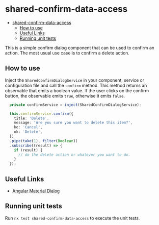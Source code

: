 # shared-confirm-data-access

- [shared-confirm-data-access](#shared-confirm-data-access)
  - [How to use](#how-to-use)
  - [Useful Links](#useful-links)
  - [Running unit tests](#running-unit-tests)

This is a simple confirm dialog component that can be used to confirm an action. The most usual use case is to confirm a delete action.

## How to use

Inject the `SharedConfirmDialogService` in your component, service or configuration file and call the `confirm` method.
This method returns an observable that emits a boolean value. If the user clicks on the confirm button, the observable emits `true`, otherwise it emits `false`.

```typescript
  private confirmService = inject(SharedConfirmDialogService);

  this.confirmService.confirm({
    title: 'Delete',
    message: 'Are you sure you want to delete this item?',
    ko: 'Cancel',
    ok: 'Delete',
  })
  .pipe(take(1), filter(Boolean))
  .subscribe((result) => {
    if (result) {
      // do the delete action or whatever you want to do.
    }
  });
```

## Useful Links

- [Angular Material Dialog](https://material.angular.io/components/dialog/overview)

## Running unit tests

Run `nx test shared-confirm-data-access` to execute the unit tests.
